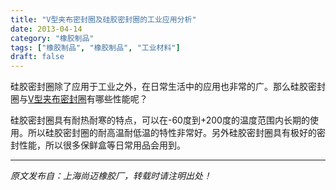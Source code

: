 ```yaml
---
title: "V型夹布密封圈及硅胶密封圈的工业应用分析"
date: 2013-04-14
category: "橡胶制品"
tags: ["橡胶制品", "橡胶制品", "工业材料"]
draft: false
---
```


硅胶密封圈除了应用于工业之外，在日常生活中的应用也非常的广。那么硅胶密封圈与[V型夹布密封圈](http://www.smpolymer.com/)有哪些性能呢？

硅胶密封圈具有耐热耐寒的特点，可以在-60度到+200度的温度范围内长期的使用。所以硅胶密封圈的耐高温耐低温的特性非常好。另外硅胶密封圈具有极好的密封性能，所以很多保鲜盒等日常用品会用到。

---

*原文发布自：上海尚迈橡胶厂，转载时请注明出处！*

